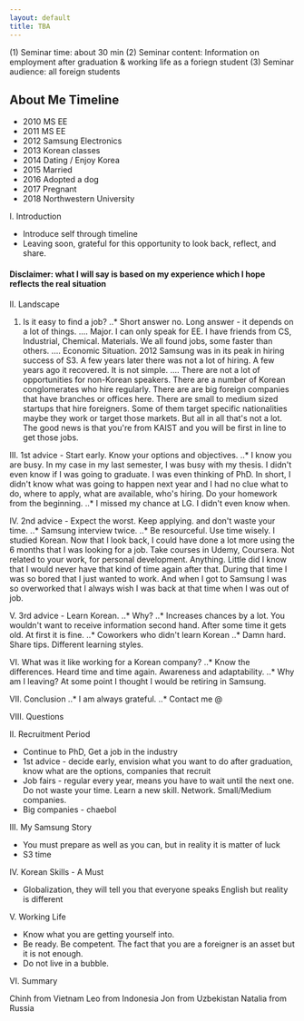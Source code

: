 ```yaml
---
layout: default
title: TBA
---
```


(1) Seminar time: about 30 min
(2) Seminar content: Information on employment after graduation & working life as a foriegn student
(3) Seminar audience: all foreign students

## About Me Timeline
* 2010 MS EE
* 2011 MS EE
* 2012 Samsung Electronics
* 2013 Korean classes
* 2014 Dating / Enjoy Korea
* 2015 Married
* 2016 Adopted a dog
* 2017 Pregnant
* 2018 Northwestern University

I. Introduction
* Introduce self through timeline
* Leaving soon, grateful for this opportunity to look back, reflect, and share.

#### Disclaimer: what I will say is based on my experience which I hope reflects the real situation

II. Landscape
1. Is it easy to find a job?
..* Short answer no. Long answer - it depends on a lot of things.
.... Major. I can only speak for EE. I have friends from CS, Industrial, Chemical. Materials. We all found jobs, some faster than others.
.... Economic Situation. 2012 Samsung was in its peak in hiring success of S3. A few years later there was not a lot of hiring. A few years ago it recovered. It is not simple.
.... There are not a lot of opportunities for non-Korean speakers. There are a number of Korean conglomerates who hire regularly. There are are big foreign companies that have branches or offices here. There are small to medium sized startups that hire foreigners. Some of them target specific nationalities maybe they work or target those markets. But all in all that's not a lot. The good news is that you're from KAIST and you will be first in line to get those jobs.

III. 1st advice - Start early. Know your options and objectives.
..* I know you are busy. In my case in my last semester, I was busy with my thesis. I didn't even know if I was going to graduate. I was even thinking of PhD. In short, I didn't know what was going to happen next year and I had no clue what to do, where to apply, what are available, who's hiring. Do your homework from the beginning.
..* I missed my chance at LG. I didn't even know when.

IV. 2nd advice - Expect the worst. Keep applying. and don't waste your time.
..* Samsung interview twice.
..* Be resourceful. Use time wisely. I studied Korean. Now that I look back, I could have done a lot more using the 6 months that I was looking for a job. Take courses in Udemy, Coursera. Not related to your work, for personal development. Anything. Little did I know that I would never have that kind of time again after that. During that time I was so bored that I just wanted to work. And when I got to Samsung I was so overworked that I always wish I was back at that time when I was out of job.

V. 3rd advice - Learn Korean.
..* Why?
..* Increases chances by a lot. You wouldn't want to receive information second hand. After some time it gets old. At first it is fine.
..* Coworkers who didn't learn Korean
..* Damn hard. Share tips. Different learning styles.

VI. What was it like working for a Korean company?
..* Know the differences. Heard time and time again. Awareness and adaptability.
..* Why am I leaving? At some point I thought I would be retiring in Samsung.

VII. Conclusion
..* I am always grateful.
..* Contact me @


VIII. Questions



II. Recruitment Period
* Continue to PhD, Get a job in the industry
* 1st advice - decide early, envision what you want to do after graduation, know what are the options, companies that recruit
* Job fairs - regular every year, means you have to wait until the next one. Do not waste your time. Learn a new skill. Network. Small/Medium companies.
* Big companies - chaebol

III. My Samsung Story
* You must prepare as well as you can, but in reality it is matter of luck
* S3 time

IV. Korean Skills - A Must
* Globalization, they will tell you that everyone speaks English but reality is different

V. Working Life
* Know what you are getting yourself into.
* Be ready. Be competent. The fact that you are a foreigner is an asset but it is not enough.
* Do not live in a bubble.

VI. Summary


Chinh from Vietnam
Leo from Indonesia
Jon from Uzbekistan
Natalia from Russia
